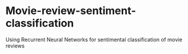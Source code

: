 # Movie-review-sentiment-classification
Using Recurrent Neural Networks for sentimental classification of movie reviews
